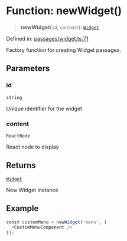 # Function: newWidget()

> **newWidget**(`id`, `content`): [`Widget`](../classes/Widget.md)

Defined in: [passages/widget.ts:71](https://github.com/laruss/react-text-game/blob/3442aa0d22b82dc4760f453f7492731a6f583755/packages/core/src/passages/widget.ts#L71)

Factory function for creating Widget passages.

## Parameters

### id

`string`

Unique identifier for the widget

### content

`ReactNode`

React node to display

## Returns

[`Widget`](../classes/Widget.md)

New Widget instance

## Example

```typescript
const customMenu = newWidget('menu', (
  <CustomMenuComponent />
));
```
